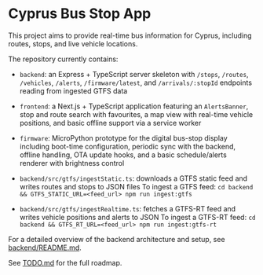 # Cyprus Bus Stop App

This project aims to provide real-time bus information for Cyprus, including routes, stops, and live vehicle locations.

The repository currently contains:

- `backend`: an Express + TypeScript server skeleton with `/stops`, `/routes`, `/vehicles`, `/alerts`, `/firmware/latest`, and `/arrivals/:stopId` endpoints reading from ingested GTFS data
- `frontend`: a Next.js + TypeScript application featuring an `AlertsBanner`, stop and route search with favourites, a map view with real-time vehicle positions, and basic offline support via a service worker
- `firmware`: MicroPython prototype for the digital bus-stop display including boot-time configuration, periodic sync with the backend, offline handling, OTA update hooks, and a basic schedule/alerts renderer with brightness control

- `backend/src/gtfs/ingestStatic.ts`: downloads a GTFS static feed and writes routes and stops to JSON files
  To ingest a GTFS feed: `cd backend && GTFS_STATIC_URL=<feed_url> npm run ingest:gtfs`

- `backend/src/gtfs/ingestRealtime.ts`: fetches a GTFS-RT feed and writes vehicle positions and alerts to JSON
  To ingest a GTFS-RT feed: `cd backend && GTFS_RT_URL=<feed_url> npm run ingest:gtfs-rt`

For a detailed overview of the backend architecture and setup, see
[backend/README.md](backend/README.md).

See [TODO.md](TODO.md) for the full roadmap.
